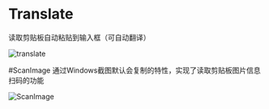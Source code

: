 # Translate
读取剪贴板自动粘贴到输入框（可自动翻译）

![translate](https://user-images.githubusercontent.com/83902199/211158772-809f74af-6974-4f27-9938-06a8605aca2e.png)

#ScanImage
通过Windows截图默认会复制的特性，实现了读取剪贴板图片信息扫码的功能

![ScanImage](https://user-images.githubusercontent.com/83902199/210532154-135b3eb8-c1c2-4c6f-9294-a112b6cb7ad0.png)
